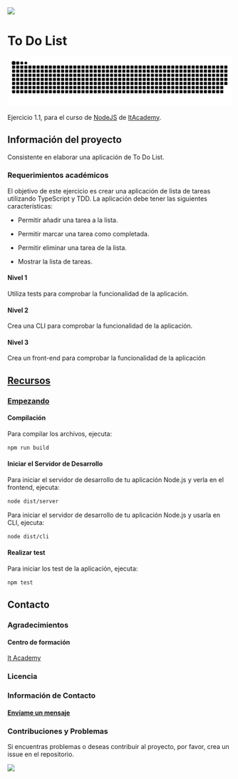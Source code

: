 <img src="https://user-images.githubusercontent.com/73097560/115834477-dbab4500-a447-11eb-908a-139a6edaec5c.gif">

# To Do List
<a href="https://github.com/SKRTEEEEEE">
<div align="center">
  <img  src="https://github.com/SKRTEEEEEE/SKRTEEEEEE/blob/main/resources/img/grid-snake.svg"
       alt="snake" />
</div>
</a>

Ejercicio 1.1, para el curso de [NodeJS](https://nodejs.org/en) de [ItAcademy](https://www.barcelonactiva.cat/es/itacademy).

## Información del proyecto
Consistente en elaborar una aplicación de To Do List.
### Requerimientos académicos
El objetivo de este ejercicio es crear una aplicación de lista de tareas utilizando TypeScript y TDD. La aplicación debe tener las siguientes características:

- Permitir añadir una tarea a la lista.

- Permitir marcar una tarea como completada.

- Permitir eliminar una tarea de la lista.

- Mostrar la lista de tareas.

#### Nivel 1 
Utiliza tests para comprobar la funcionalidad de la aplicación.

#### Nivel 2
Crea una CLI para comprobar la funcionalidad de la aplicación.

#### Nivel 3
Crea un front-end para comprobar la funcionalidad de la aplicación

## [Recursos](https://github.com/SKRTEEEEEE/markdowns/)
### [Empezando](https://github.com/SKRTEEEEEE/markdowns/blob/main/utils/how-start/ts-compiled_es.md)
#### Compilación
Para compilar los archivos, ejecuta:

```bash
npm run build
```

#### Iniciar el Servidor de Desarrollo

Para iniciar el servidor de desarrollo de tu aplicación Node.js y verla en el frontend, ejecuta:

```bash
node dist/server
```

Para iniciar el servidor de desarrollo de tu aplicación Node.js y usarla en CLI, ejecuta:

```bash
node dist/cli
```

#### Realizar test

Para iniciar los test de la aplicación, ejecuta:

```bash
npm test
```

## Contacto

### Agradecimientos

#### Centro de formación

[It Academy](https://www.barcelonactiva.cat/es/itacademy)

### Licencia

### Información de Contacto

#### [Envíame un mensaje](mailto:adanreh.m@gmail.com)

### Contribuciones y Problemas

Si encuentras problemas o deseas contribuir al proyecto, por favor, crea un issue en el repositorio.

<img src="https://user-images.githubusercontent.com/73097560/115834477-dbab4500-a447-11eb-908a-139a6edaec5c.gif">
